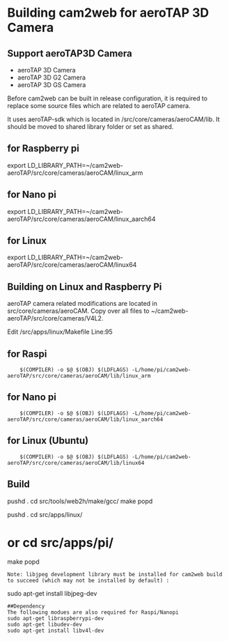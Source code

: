 # Building cam2web for aeroTAP 3D Camera

## Support aeroTAP3D Camera
- aeroTAP 3D Camera
- aeroTAP 3D G2 Camera
- aeroTAP 3D GS Camera

Before cam2web can be built in release configuration, it is required to replace some source files which are related to aeroTAP camera.

It uses aeroTAP-sdk which is located in /src/core/cameras/aeroCAM/lib. It should be moved to shared library folder or set as shared.

## for Raspberry pi
export LD_LIBRARY_PATH=~/cam2web-aeroTAP/src/core/cameras/aeroCAM/linux_arm 
## for Nano pi
export LD_LIBRARY_PATH=~/cam2web-aeroTAP/src/core/cameras/aeroCAM/linux_aarch64 
## for Linux
export LD_LIBRARY_PATH=~/cam2web-aeroTAP/src/core/cameras/aeroCAM/linux64 

## Building on Linux and Raspberry Pi
aeroTAP camera related modifications are located in src/core/cameras/aeroCAM. Copy over all files to ~/cam2web-aeroTAP/src/core/cameras/V4L2.

Edit  /src/apps/linux/Makefile Line:95
## for Raspi
        $(COMPILER) -o $@ $(OBJ) $(LDFLAGS) -L/home/pi/cam2web-aeroTAP/src/core/cameras/aeroCAM/lib/linux_arm
## for Nano pi
        $(COMPILER) -o $@ $(OBJ) $(LDFLAGS) -L/home/pi/cam2web-aeroTAP/src/core/cameras/aeroCAM/lib/linux_aarch64
## for Linux (Ubuntu)
        $(COMPILER) -o $@ $(OBJ) $(LDFLAGS) -L/home/pi/cam2web-aeroTAP/src/core/cameras/aeroCAM/lib/linux64


## Build
pushd .
cd src/tools/web2h/make/gcc/
make
popd

pushd .
cd src/apps/linux/
# or cd src/apps/pi/
make
popd
```
Note: libjpeg development library must be installed for cam2web build to succeed (which may not be installed by default) :
```
sudo apt-get install libjpeg-dev
```
##Dependency
The following modues are also required for Raspi/Nanopi
sudo apt-get libraspberrypi-dev
sudo apt-get libudev-dev
sudo apt-get install libv4l-dev

